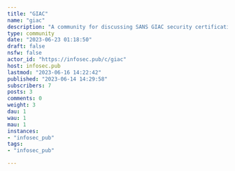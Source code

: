 ```yaml
---
title: "GIAC" 
name: "giac"
description: "A community for discussing SANS GIAC security certifications and their associated courses. Please keep posts related to the community topic and respectful towards others. No sharing or distributing course or certification exam content in accordance with SANS / GIAC policy. Requests for extra practice exams are more than welcome."
type: community
date: "2023-06-23 01:18:50"
draft: false
nsfw: false
actor_id: "https://infosec.pub/c/giac"
host: infosec.pub
lastmod: "2023-06-16 14:22:42"
published: "2023-06-14 14:29:58"
subscribers: 7
posts: 3
comments: 0
weight: 3
dau: 1
wau: 1
mau: 1
instances:
- "infosec_pub"
tags: 
- "infosec_pub"

---
```

